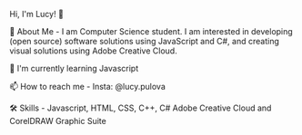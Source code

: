 Hi, I'm Lucy! 👋

🚀 About Me - I am Computer Science student. I am interested in developing (open source) software solutions using JavaScript and C#, and creating visual solutions using Adobe Creative Cloud.

🧠 I'm currently learning Javascript

📫 How to reach me - Insta: @lucy.pulova

🛠 Skills - Javascript, HTML, CSS, C++, C# Adobe Creative Cloud and CorelDRAW Graphic Suite
